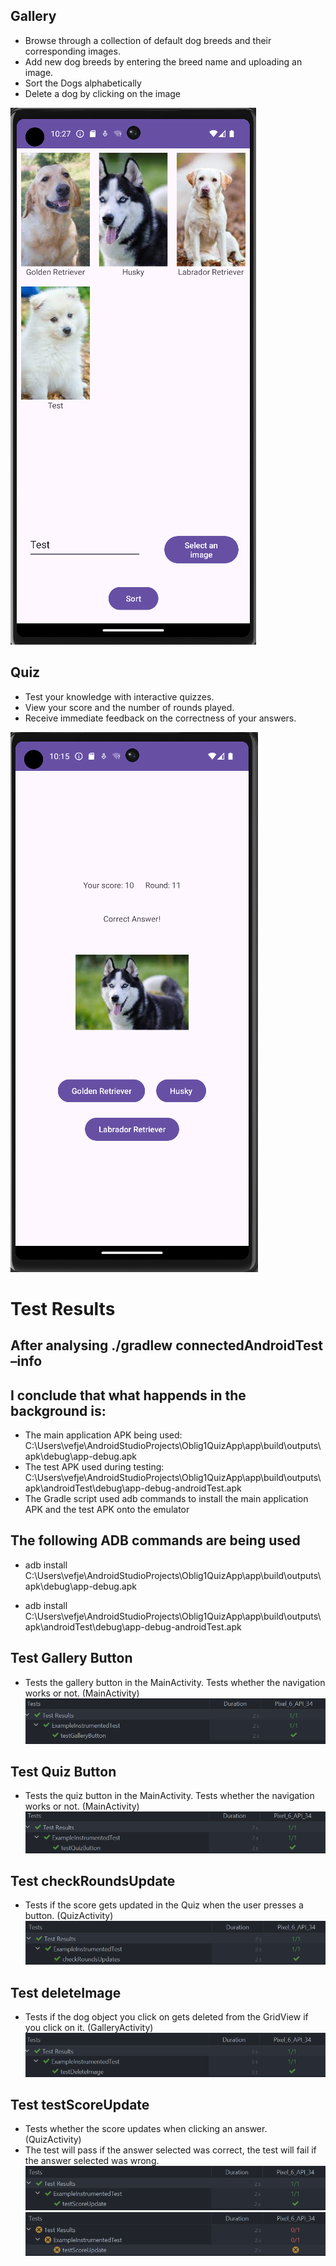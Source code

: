 ## Gallery
- Browse through a collection of default dog breeds and their corresponding images.
- Add new dog breeds by entering the breed name and uploading an image.
- Sort the Dogs alphabetically
- Delete a dog by clicking on the image
  
![Gallery](quizappgallery.png)

## Quiz
- Test your knowledge with interactive quizzes.
- View your score and the number of rounds played.
- Receive immediate feedback on the correctness of your answers.

![Quiz](quiz%20app%202.png)


# Test Results

## After analysing ./gradlew connectedAndroidTest –info
## I conclude that what happends in the background is:
- The main application APK being used: C:\Users\vefje\AndroidStudioProjects\Oblig1QuizApp\app\build\outputs\apk\debug\app-debug.apk
- The test APK used during testing: C:\Users\vefje\AndroidStudioProjects\Oblig1QuizApp\app\build\outputs\apk\androidTest\debug\app-debug-androidTest.apk
- The Gradle script used adb commands to install the main application APK and the test APK onto the emulator

## The following ADB commands are being used
- adb install C:\Users\vefje\AndroidStudioProjects\Oblig1QuizApp\app\build\outputs\apk\debug\app-debug.apk

- adb install C:\Users\vefje\AndroidStudioProjects\Oblig1QuizApp\app\build\outputs\apk\androidTest\debug\app-debug-androidTest.apk

## Test Gallery Button
- Tests the  gallery button in the MainActivity. Tests whether the navigation works or not. (MainActivity)
![Test Gallery Button](test1.png)

## Test Quiz Button 
- Tests the quiz button in the MainActivity. Tests whether the navigation works or not. (MainActivity)
![Test Quiz Button](test2.png)

## Test checkRoundsUpdate
- Tests if the score gets updated in the Quiz when the user presses a button. (QuizActivity)
![Test checkRoundsUpdate](test3.png)

## Test deleteImage
- Tests if the dog object you click on gets deleted from the GridView if you click on it. (GalleryActivity)
![Test deleteImage](test4.png)

## Test testScoreUpdate
- Tests whether the score updates when clicking an answer. (QuizActivity)
- The test will pass if the answer selected was correct, the test will fail if the answer selected was wrong.
   ![Test testScoreUpdate](test5.png)
   ![Test testScoreUpdate](test5WrongAnswer.png)
  

